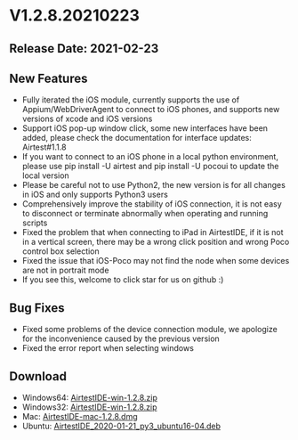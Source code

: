 # V1.2.8.20210223
## Release Date: 2021-02-23

## New Features
- Fully iterated the iOS module, currently supports the use of Appium/WebDriverAgent to connect to iOS phones, and supports new versions of xcode and iOS versions
- Support iOS pop-up window click, some new interfaces have been added, please check the documentation for interface updates: Airtest#1.1.8
- If you want to connect to an iOS phone in a local python environment, please use pip install -U airtest and pip install -U pocoui to update the local version
- Please be careful not to use Python2, the new version is for all changes in iOS and only supports Python3 users
- Comprehensively improve the stability of iOS connection, it is not easy to disconnect or terminate abnormally when operating and running scripts
- Fixed the problem that when connecting to iPad in AirtestIDE, if it is not in a vertical screen, there may be a wrong click position and wrong Poco control box selection
- Fixed the issue that iOS-Poco may not find the node when some devices are not in portrait mode
- If you see this, welcome to click star for us on github :) 

## Bug Fixes
- Fixed some problems of the device connection module, we apologize for the inconvenience caused by the previous version
- Fixed the error report when selecting windows

## Download
- Windows64: [AirtestIDE-win-1.2.8.zip](https://airtestproject.s3.netease.com/downloads/AirtestIDE/win64/AirtestIDE-win-1.2.8.zip)
- Windows32: [AirtestIDE-win-1.2.8.zip](https://airtestproject.s3.netease.com/downloads/AirtestIDE/win32/AirtestIDE-win-1.2.8.zip)
- Mac: [AirtestIDE-mac-1.2.8.dmg](https://airtestproject.s3.netease.com/downloads/AirtestIDE/mac/AirtestIDE-mac-1.2.8.dmg)
- Ubuntu: [AirtestIDE_2020-01-21_py3_ubuntu16-04.deb](https://airtestproject.s3.netease.com/downloads/AirtestIDE/AirtestIDE_2020-01-21_py3_ubuntu16-04.deb)